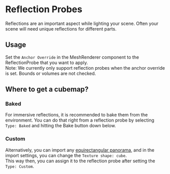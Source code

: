 # Reflection Probes

Reflections are an important aspect while lighting your scene. Often your scene will need unique reflections for different parts. 

## Usage

Set the `Anchor Override` in the MeshRenderer component to the ReflectionProbe that you want to apply.   
Note: We currently only support reflection probes when the anchor override is set. Bounds or volumes are not checked.

## Where to get a cubemap?
 
### Baked
For immersive reflections, it is recommended to bake them from the environment. You can do that right from a reflection probe by selecting `Type: Baked` and hitting the Bake button down below.

### Custom
Alternatively, you can import any [equirectangular panorama](https://polyhaven.com/hdris), and in the import settings, you can change the `Texture shape: cube`.   
This way then, you can assign it to the reflection probe after setting the `Type: Custom`.
